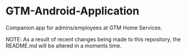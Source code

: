 # GTM-Android-Application
Companion app for admins/employees at GTM Home Services.

NOTE: As a result of recent changes being made to this repository, the README.md will be altered in a moments time.
